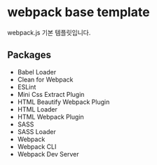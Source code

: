 # webpack base template

webpack.js 기본 템플릿입니다.

## Packages

- Babel Loader
- Clean for Webpack
- ESLint
- Mini Css Extract Plugin
- HTML Beautify Webpack Plugin
- HTML Loader
- HTML Webpack Plugin
- SASS
- SASS Loader
- Webpack
- Webpack CLI
- Webpack Dev Server
